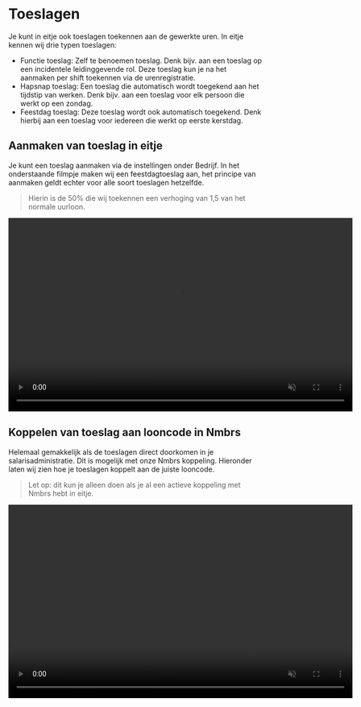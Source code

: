 # Toeslagen 

Je kunt in eitje ook toeslagen toekennen aan de gewerkte uren. In eitje kennen wij drie typen toeslagen:

* Functie toeslag: Zelf te benoemen toeslag. Denk bijv. aan een toeslag op een incidentele leidinggevende rol. Deze toeslag kun je na het aanmaken per shift toekennen via de urenregistratie.
* Hapsnap toeslag: Een toeslag die automatisch wordt toegekend aan het tijdstip van werken. Denk bijv. aan een toeslag voor elk persoon die werkt op een zondag.
* Feestdag toeslag: Deze toeslag wordt ook automatisch toegekend. Denk hierbij aan een toeslag voor iedereen die werkt op eerste kerstdag.


## Aanmaken van toeslag in eitje

Je kunt een toeslag aanmaken via de instellingen onder Bedrijf. In het onderstaande filmpje maken wij een feestdagtoeslag aan, het principe van aanmaken geldt echter voor alle soort toeslagen hetzelfde. 

> Hierin is de 50% die wij toekennen een verhoging van 1,5 van het normale uurloon.

<video controls
       muted 
       src="/assets/feestdagToeslag.mov"
       width="683"
       height="384">
</video>


## Koppelen van toeslag aan looncode in Nmbrs

Helemaal gemakkelijk als de toeslagen direct doorkomen in je salarisadministratie. Dit is mogelijk met onze Nmbrs koppeling. Hieronder laten wij zien hoe je toeslagen koppelt aan de juiste looncode. 

> Let op: dit kun je alleen doen als je al een actieve koppeling met Nmbrs hebt in eitje. 

<video controls
       muted 
       src="/assets/toeslagNmbrsKoppelen.mov"
       width="683"
       height="384">
</video>
